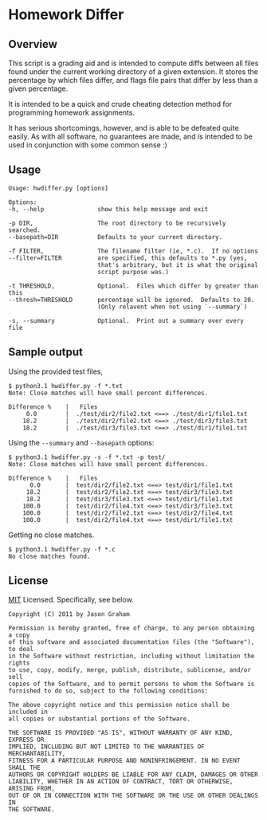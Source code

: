 # Homework Differ #

## Overview ##

This script is a grading aid and is intended to compute diffs between
all files found under the current working directory of a given
extension.  It stores the percentage by which files differ, and
flags file pairs that differ by less than a given percentage.

It is intended to be a quick and crude cheating detection method for
programming homework assignments.

It has serious shortcomings, however, and is able to be defeated quite easily.
As with all software, no guarantees are made, and is intended to be used in
conjunction with some common sense :)

## Usage ##

	Usage: hwdiffer.py [options]

	Options:
	-h, --help               show this help message and exit

	-p DIR,                  The root directory to be recursively searched.
	--basepath=DIR           Defaults to your current directory.

	-f FILTER,               The filename filter (ie, *.c).  If no options
    --filter=FILTER          are specified, this defaults to *.py (yes,
                             that's arbitrary, but it is what the original
                             script purpose was.)

	-t THRESHOLD,            Optional.  Files which differ by greater than this
	--thresh=THRESHOLD	     percentage will be ignored.  Defaults to 20.
                             (Only relavent when not using `--summary`)

	-s, --summary            Optional.  Print out a summary over every file

## Sample output ##

Using the provided test files,

	$ python3.1 hwdiffer.py -f *.txt
	Note: Close matches will have small percent differences.

	Difference %    |   Files
		 0.0        |  ./test/dir2/file2.txt <==> ./test/dir1/file1.txt
		18.2	    |  ./test/dir2/file2.txt <==> ./test/dir3/file3.txt
		18.2	    |  ./test/dir3/file3.txt <==> ./test/dir1/file1.txt

Using the `--summary` and `--basepath` options:

	$ python3.1 hwdiffer.py -s -f *.txt -p test/
	Note: Close matches will have small percent differences.

	Difference %    |   Files
		  0.0       |  test/dir2/file2.txt <==> test/dir1/file1.txt
		 18.2       |  test/dir2/file2.txt <==> test/dir3/file3.txt
		 18.2       |  test/dir3/file3.txt <==> test/dir1/file1.txt
		100.0       |  test/dir2/file4.txt <==> test/dir3/file3.txt
		100.0       |  test/dir2/file2.txt <==> test/dir2/file4.txt
		100.0       |  test/dir2/file4.txt <==> test/dir1/file1.txt

Getting no close matches.

    $ python3.1 hwdiffer.py -f *.c
    No close matches found.

## License ##

[MIT][] Licensed.  Specifically, see below.

[MIT]:http://en.wikipedia.org/wiki/MIT_License

	Copyright (C) 2011 by Jason Graham

	Permission is hereby granted, free of charge, to any person obtaining a copy
	of this software and associated documentation files (the "Software"), to deal
	in the Software without restriction, including without limitation the rights
	to use, copy, modify, merge, publish, distribute, sublicense, and/or sell
	copies of the Software, and to permit persons to whom the Software is
	furnished to do so, subject to the following conditions:

	The above copyright notice and this permission notice shall be included in
	all copies or substantial portions of the Software.

	THE SOFTWARE IS PROVIDED "AS IS", WITHOUT WARRANTY OF ANY KIND, EXPRESS OR
	IMPLIED, INCLUDING BUT NOT LIMITED TO THE WARRANTIES OF MERCHANTABILITY,
	FITNESS FOR A PARTICULAR PURPOSE AND NONINFRINGEMENT. IN NO EVENT SHALL THE
	AUTHORS OR COPYRIGHT HOLDERS BE LIABLE FOR ANY CLAIM, DAMAGES OR OTHER
	LIABILITY, WHETHER IN AN ACTION OF CONTRACT, TORT OR OTHERWISE, ARISING FROM,
	OUT OF OR IN CONNECTION WITH THE SOFTWARE OR THE USE OR OTHER DEALINGS IN
	THE SOFTWARE.

